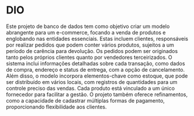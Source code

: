 # DIO
Este projeto de banco de dados tem como objetivo criar um modelo abrangente para um e-commerce, focando a venda de produtos e englobando 
nas entidades essenciais. 
Estas incluem clientes, responsáveis por realizar pedidos que podem conter vários produtos, sujeitos a um período de carência para devolução. Os pedidos podem ser originados tanto pelos próprios clientes quanto por vendedores terceirizados. 
O sistema inclui informações detalhadas sobre cada transação, como dados de compra, endereço e status de entrega, com a opção de cancelamento. 
Além disso, o modelo incorpora elementos-chave como estoque, que pode ser distribuído em vários locais, com registros de quantidades para um controle preciso das vendas. 
Cada produto está vinculado a um único fornecedor para facilitar a gestão. O
projeto também oferece refinamentos, como a capacidade de cadastrar múltiplas formas de pagamento, proporcionando flexibilidade aos clientes. 

